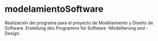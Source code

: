 # modelamientoSoftware
Realización del programa para el proyecto de Modelamiento y Diseño de Software. Erstellung des Programms für Software -Modellierung und -Design.
